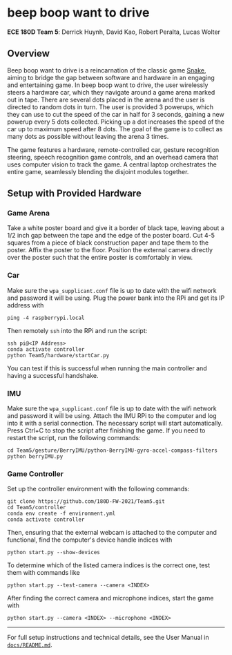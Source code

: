 # beep boop want to drive
**ECE 180D Team 5**: Derrick Huynh, David Kao, Robert Peralta, Lucas Wolter

## Overview
Beep boop want to drive is a reincarnation of the classic game
[Snake](https://en.wikipedia.org/wiki/Snake_(video_game_genre)), aiming to
bridge the gap between software and hardware in an engaging and entertaining
game. In beep boop want to drive, the user wirelessly steers a hardware car,
which they navigate around a game arena marked out in tape. There are several
dots placed in the arena and the user is directed to random dots in turn. The
user is provided 3 powerups, which they can use to cut the speed of the car in
half for 3 seconds, gaining a new powerup every 5 dots collected. Picking up a
dot increases the speed of the car up to maximum speed after 8 dots. The goal of
the game is to collect as many dots as possible without leaving the arena 3
times.

The game features a hardware, remote-controlled car, gesture recognition
steering, speech recognition game controls, and an overhead camera that uses
computer vision to track the game. A central laptop orchestrates the entire
game, seamlessly blending the disjoint modules together.

## Setup with Provided Hardware

### Game Arena

Take a white poster board and give it a border of black tape, leaving about a
1/2 inch gap between the tape and the edge of the poster board. Cut 4-5 squares
from a piece of black construction paper and tape them to the poster. Affix the
poster to the floor. Position the external camera directly over the poster such
that the entire poster is comfortably in view.

### Car

Make sure the `wpa_supplicant.conf` file is up to date with the wifi network and
password it will be using. Plug the power bank into the RPi and get its IP
address with

```
ping -4 raspberrypi.local
```

Then remotely `ssh` into the RPi and run the script:

```
ssh pi@<IP Address>
conda activate controller
python Team5/hardware/startCar.py
```
You can test if this is successful when running the main controller and having a successful handshake.

### IMU

Make sure the `wpa_supplicant.conf` file is up to date with the wifi network and
password it will be using. Attach the IMU RPi to the computer and log into it
with a serial connection. The necessary script will start automatically. Press
Ctrl+C to stop the script after finishing the game. If you need to restart the
script, run the following commands:

    cd Team5/gesture/BerryIMU/python-BerryIMU-gyro-accel-compass-filters
    python berryIMU.py

### Game Controller

Set up the controller environment with the following commands:

```
git clone https://github.com/180D-FW-2021/Team5.git
cd Team5/controller
conda env create -f environment.yml
conda activate controller
```
Then, ensuring that the external webcam is attached to the computer and
functional, find the computer's device handle indices with

```
python start.py --show-devices
```

To determine which of the listed camera indices is the correct one, test them
with commands like

```
python start.py --test-camera --camera <INDEX>
```

After finding the correct camera and microphone indices, start the game with

```
python start.py --camera <INDEX> --microphone <INDEX>
```

---
For full setup instructions and technical details, see the User Manual in
[`docs/README.md`](./docs/README.md).
